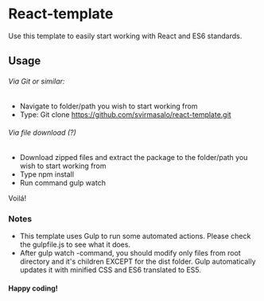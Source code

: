 # React-template
Use this template to easily start working with React and ES6 standards. 

## Usage
###### Via Git or similar:
- Navigate to folder/path you wish to start working from
- Type: Git clone https://github.com/svirmasalo/react-template.git

###### Via file download (?)
- Download zipped files and extract the package to the folder/path you wish to start working from
- Type npm install
- Run command gulp watch

Voilá! 

### Notes
- This template uses Gulp to run some automated actions. Please check the gulpfile.js to see what it does.
- After gulp watch -command, you should modify only files from root directory and it's children EXCEPT for the dist folder. Gulp automatically updates it with minified CSS and ES6 translated to ES5.

#### Happy coding!